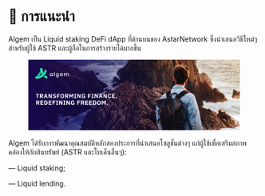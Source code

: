 # 👋 การแนะนำ

Algem เป็น Liquid staking DeFi dApp ที่ด้านบนของ AstarNetwork ซึ่งนำเสนอวิธีใหม่ๆ สำหรับผู้ใช้ ASTR และผู้ถือในการสร้างรายได้มากขึ้น

<figure><img src=".gitbook/assets/Twitter_Header.png" alt=""><figcaption></figcaption></figure>

Algem ได้รับการพัฒนาคุณสมบัติหลักสองประการที่นำเสนอโซลูชั่นต่างๆ แก่ผู้ใช้เพื่อเสริมสภาพคล่องให้กับสินทรัพย์ (ASTR และโทเค็นอื่นๆ):

— Liquid staking;

— Liquid lending.

